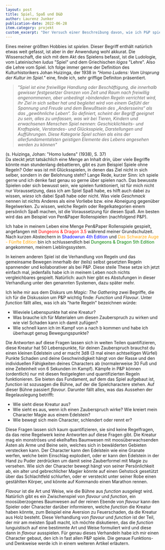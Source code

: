 ```yaml
---
layout: post
title: Spiel, Spaß und D&D
author: Laurenz Junker
publication-date: 2022-06-28
item.category: projekt
custom_excerpt: "Der Versuch einer Beschreibung davon, wie ich P&P spiele."
---
```


Eines meiner größten Hobbies ist *spielen*. Dieser Begriff enthält natürlich etwas weit gefasst, ist aber in der Anwendung wohl akkurat. Die Wissenschaft, die sich mit dem Akt des Spielens befasst, ist die Ludologie, vom Lateinischen *ludus* "Spiel" und dem Griechischen *lógos* "Lehre". Also die Lehre vom Spiel. Ich folge immer gerne der Definition des Kulturhistorikers Johan Huizinga, der 1938 in *"Homo Ludens: Vom Ursprung der Kultur im Spiel."* eine, finde ich, sehr griffige Definiton präsentiert.
<br>
>*"Spiel ist eine freiwillige Handlung oder Beschäftigung, die innerhalb gewisser festgesetzer Grenzen von Zeit und Raum nach freiwillig angenommenen, aber unbedingt >bindenden Regeln verrichtet wird, ihr Ziel in sich selber hat und begleitet wird von einem Gefühl der Spannung und Freude und dem Bewußtsein des „Andersseins“ als das „gewöhnliche Leben“.
So definiert, scheint der Begriff geeignet zu sein, alles zu umfassen, was wir bei Tieren, Kindern und erwachsenen Menschen Spiel nennen: Geschicklichkeits- und Kraftspiele, Verstandes- und Glücksspiele, Darstellungen und Aufführungen. Diese Kategorie Spiel schien als eins der allerfundamentalsten geistigen Elemente des Lebens angesehen werden zu können"*

(s. Huizinga, Johan: "Homo ludens" (1938), S. 37)
<br>
Da steckt jetzt tatsächlich eine Menge an Inhalt drin, über viele Begriffe könnte man stundenlang debattieren, gibt es zum Beispiel Spiele ohne Regeln? Oder was ist mit Glücksspielen, in denen das Ziel nicht in sich selber, sondern in der Belohnung steht? 
Lange Rede, kurzer Sinn: ich spiele gerne und ich denke fast genau so gerne über spielen nach. Das bewusste Spielen oder sich bewusst sein, wie spielen funktioniert, ist für mich nicht nur Voraussetzung, dass ich am Spiel Spaß habe, es hilft auch dabei zu wissen, *wieso* ich dabei Spaß habe oder nicht. Was viele *Geschmack* nennen ist nichts Anderes als eine Vorliebe bzw. eine Abneigung gegenüber Regelwerken. Zu wissen, welche Regeln oder Regelkategorien einem persönlich Spaß machen, ist die Voraussetzung für diesen Spaß. Am besten wird das am Beispiel von Pen&Paper Rollenspielen (nachfolgend P&P).

Ich habe in meinem Leben eine Menge Pen&Paper Rollenspiele gespielt, angefangen mit <span style="color: red">Dungeons & Dragon 3.5 </span>während meiner Grundschulzeit. Nach kurzen Abstechern in <span style="color: blue">Shadowrun 4th Edition</span> und <span style="color: orange">Das Schwarze Auge - Fünfte Edition</span> bin ich schlussendlich bei <span style="color: green">Dungeons & Dragon 5th Edition</span> angekommen, meinem Lieblingssystem.

In keinem anderen Spiel ist die Verhandlung von Regeln und das gemeinsame Bewegen innerhalb der (teils) selbst gesetzten Regeln spannender und kollaborativer als bei P&P. Diese steile These setze ich jetzt einfach mal, jedenfalls habe ich in meinem Leben noch nichts vergleichbares gespielt. Natürlich: auch hier gibt es Abstufungen in dieser Verhandlung unter den genannten Systemen, dazu später mehr.

Ich leihe mir aus dem Diskurs um *Magic: The Gathering* zwei Begriffe, die ich für die Diskussion um P&P wichtig finde: *Function* und *Flavour*. Unter *function* fällt alles, was ich als "harte Regeln" bezeichnen würde: 
- Wieviele Lebenspunkte hat eine Kreatur? 
- Was brauche ich für Materialen um diesen Zauberspruch zu wirken und wie viel Schaden kann ich damit zufügen?
- Wie schnell kann ich im Kampf von a nach b kommen und habe ich überhaupt genug Bewegungspunkte? 

Die Antworten auf diese Fragen lassen sich in weiten Teilen quantifizieren, diese Kreatur hat 50 Lebenspunkte, für deinen Zauberspruch brauchst du einen kleinen Edelstein und er macht 3d8 (3 mal einen achtseitigen Würfel) Punkte Schaden und deine Geschwindigkeit hängt von der Rasse und den individuellen Fähigkeiten deines Characters ab (normalerweise 30 Fuß und eine Zeiteinheit von 6 Sekunden im Kampf). 
Kämpfe in P&P können (ordentlich) nur mit diesen festgelegten und quantifizierten Regeln funktionieren. Sie bieten das Fundament, auf dem das Spiel aufgebaut ist, *function* ist sozusagen die Bühne, auf der die Spielcharactere stehen. 
Auf dieser Bühne passiert *flavour*. Darunter fällt alles, was das Aussehen der Regelauslegung betrifft:
- Wie sieht diese Kreatur aus?
- Wie sieht es aus, wenn ich einen Zauberspruch wirke? Wie kreiert mein Character Magie aus einem Edelstein?
- Wie bewegt sich mein Character, schlendert oder rennt er?

Diese Fragen lassen sich kaum quantifizieren, sie sind keine Regelfragen, da das reine Regelwerk keine Antworten auf diese Fragen gibt. Die Kreatur mag ein monströses und ekelhaftes Baumwesen mit moosüberwachsenden Ästen als Arme und Beine sein, welches sich in bewälderten Gebieten verstecken kann. Der Character kann den Edelstein wie eine Granate werfen, welche beim Einschlag explodiert, oder er kann den Edelstein in der Hand zu Puder zerdrücken um damit seine Zauberformel mit Magie zu versehen. Wie sich der Character bewegt hängt von seiner Persönlichkeit ab, ein alter und gebrechlicher Magier könnte auf einen Gehstock gesetützt über das Schlachtfeld schlurfen, oder er versteckt unter seiner Robe einen gestählten Körper, und könnte auf Kommando einen Marathon rennen. 

*Flavour* ist die Art und Weise, wie die Bühne aus *function* ausgelegt wird. Natürlich gibt es ein Zwischenspiel von *flavour* und *function*, ein moosüberzogenes Baumwesen auf der reinen Ebende von *flavour* kann den Spieler oder Character darüber informieren, welche *function* die Kreatur haben könnte, zum Beispiel eine Aversion zu Feuerschaden, da die Kreatur aus Holz besteht. Diese Verhandlung von *flavour* und *function* ist der Teil, der mir am meisten Spaß macht, ich möchte diskutieren, das die *function* lunguistisch auf eine bestimmte Art und Weise formuliert wird und diese dann in *flavour* ausspielen. Für genau dieses Verhandeln habe ich mir einen Character gebaut, den ich in fast allen P&P spiele. Die genaue Funktions- und Denkweise werde ich in einem weiteren Artikel erläutern.